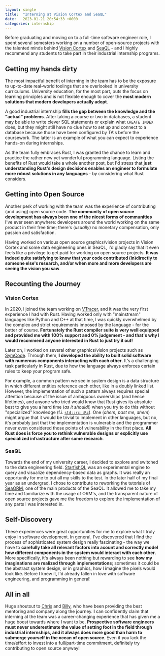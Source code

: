 ```yaml
---
layout: single
title:  "Interning at Vision Cortex and SeaQL"
date:   2023-01-21 20:54:33 +0000
categories: internship
---
```

Before graduating and moving on to a full-time software engineer role, I spent several semesters working on a number of open-source projects with the talented minds behind [Vision Cortex](https://www.visioncortex.org/) and [SeaQL](https://www.sea-ql.org/) - and I highly recommend any students to take part in their industrial internship programs.

## Getting my hands dirty

The most impactful benefit of interning in the team has to be the exposure to up-to-date real-world toolings that are overlooked in university curriculums. University education, for the most part, puts the focus on learning principles and is not flexible enough to cover the **most modern solutions that modern developers actually adopt**.

A good industrial internship **fills the gap between the knowledge and the "actual" problems**. After taking a course or two in databases, a student may be able to write clever SQL statements or explain what `CREATE INDEX` does, but they might still have no clue how to set up and connect to a database because those have been configured by TA's before the coursework. The latter is an example of what you can expect to experience hands-on during internships.

As the team fully embraces Rust, I was granted the chance to learn and practice the rather new yet wonderful programming language. Listing the benefits of Rust would take a whole another post, but I'd stress that **just understanding Rust's design decisions enables an engineer to formulate more robust solutions in any languages** - by considering what Rust considers.

## Getting into Open Source

Another perk of working with the team was the experience of contributing (and using) open source code. **The community of open source development has always been one of the nicest forms of communities** I've ever seen anywhere: developers around the world working on the same product in their free time; there's (*usually*) no monetary compensation, only passion and satisfaction.

Having worked on various open source graphics/vision projects in Vision Cortex and some data engineering ones in SeaQL, I'd gladly say that it even feels like a privilege to get paid for working on open source projects. **It was indeed quite satisfying to know that your code contributed (in)directly to someone else's research, and/or when more and more developers are seeing the vision you saw**.

## Recounting the Journey

### Vision Cortex

In 2020, I joined the team working on [VTracer](https://github.com/visioncortex/vtracer), and it was the very first experience I had with Rust. Having worked only with "mainstream" languages like Python and C++ at that time, I was quickly overwhelmed by the complex and strict requirements imposed by the language - for the better of course. **Fortunately the Rust compiler suite is very well equipped and provided me with 100% support and 0% judgement - and that's why I would recommend anyone interested in Rust to just try it out!**

Later on, I worked on several other graphics/vision projects such as [SymCode](https://github.com/visioncortex/SymCode). Through them, **I developed the ability to built solid software with numerous components interacting with each other**. It's a challenging task particularly in Rust, due to how the language always enforces certain rules to keep your program safe.

For example, a common pattern we see in system design is a data structure in which different entities reference each other, like in a doubly linked list. However, the implementation of such a pattern always requires special attention because of the issue of ambiguous ownerships (and hence lifetimes), and anyone who tried would know that Rust gives its absolute best to give you a hard time (*as it should!*) when you try to do this without "specialized" knowledge (f.i. [`std::rc::Rc`](https://doc.rust-lang.org/std/rc/struct.Rc.html)). One (*ahem, past me, ahem*) might argue that it would be trivial to implement in other languages, but no, it's probably just that the implementation is vulnerable and the programmer never even considered those points of vulnerability in the first place. **All Rust does is force you to rethink vulnerable designs or explicitly use specialized infrastructure after some research**.

### SeaQL

Towards the end of my university career, I decided to explore and switched to the data engineering field. [StarfishQL](https://github.com/SeaQL/starfish-ql) was an experimental engine to query and visualize dependency-based data as graphs. It was really an opportunity for me to put all my skills to the test. In the later half of my final year as an undergrad, I chose to contribute to reworking the tutorials of [SeaORM](https://github.com/SeaQL/sea-orm), one of the main products of the SeaQL. It allowed me to take my time and familiarize with the usage of ORM's, and the transparent nature of open source projects gave me the freedom to explore the implementation of any parts I was interested in.

## Self-Discovery

These experiences were great opportunities for me to explore what I truly enjoy in software development. In general, I've discovered that I find the process of sophisticated system design really fascinating - the way we have to **carefully take all relevant factors into acount and correctly model how different components in the system would interact with each other**. More specifically, it's always been nothing but rewarding to see **how my imaginations are realized through implementations**; sometimes it could be the abstract system design, or in graphics, how I imagine the pixels would look like. Before I knew it, I'd already fallen in love with software engineering, and programming in general!

## All in all

Huge shoutout to [Chris](https://github.com/tyt2y3) and [Billy](https://github.com/billy1624), who have been providing the best mentoring and company along the journey. I can confidently claim that interning at the team was a career-changing experience that has given me a huge boost towards where I want to be. **Prospective software engineers must never underestimate the value of setting foot in the field through industrial internships, and it always does more good than harm to submerge yourself in the ocean of open source**. Even if you lack the time/effort to invest into a full/part-time commitment, definitely try contributing to open source anyway!
